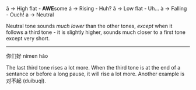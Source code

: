 ā -> High flat - **AWE**some
á -> Rising - Huh?
ǎ -> Low flat - Uh...
à -> Falling - Ouch!
a -> Neutral

Neutral tone sounds *much lower* than the other tones, *except* when it follows a third tone - it is slightly higher, sounds much closer to a first tone except very short.

--- 

你们好
nǐmen hǎo 

The last third tone rises a lot more. When the third tone is at the end of a sentance or before a long pause, it will rise a lot more. Another example is 对不起 (duìbuqǐ).